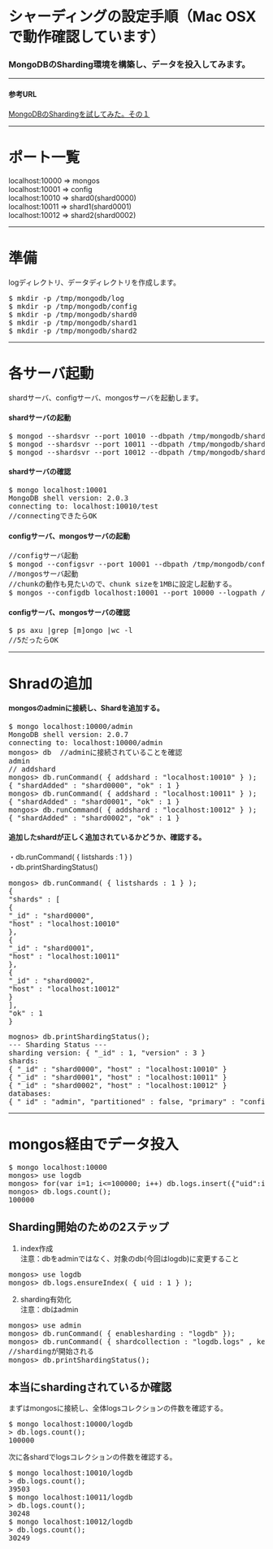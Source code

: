 シャーディングの設定手順（Mac OSXで動作確認しています）
=================
### MongoDBのSharding環境を構築し、データを投入してみます。
----
#### 参考URL

[MongoDBのShardingを試してみた。その１](http://d.hatena.ne.jp/matsuou1/20110413/1302710901)

----

# ポート一覧
localhost:10000 => mongos  
localhost:10001 => config  
localhost:10010 => shard0(shard0000)  
localhost:10011 => shard1(shard0001)  
localhost:10012 => shard2(shard0002)  

----

# 準備
logディレクトリ、データディレクトリを作成します。

<pre>
$ mkdir -p /tmp/mongodb/log
$ mkdir -p /tmp/mongodb/config
$ mkdir -p /tmp/mongodb/shard0
$ mkdir -p /tmp/mongodb/shard1
$ mkdir -p /tmp/mongodb/shard2
</pre>


----
# 各サーバ起動
shardサーバ、configサーバ、mongosサーバを起動します。

#### shardサーバの起動
<pre>
$ mongod --shardsvr --port 10010 --dbpath /tmp/mongodb/shard0 --logpath /tmp/mongodb/log/shard0.log --rest &
$ mongod --shardsvr --port 10011 --dbpath /tmp/mongodb/shard1 --logpath /tmp/mongodb/log/shard1.log --rest &
$ mongod --shardsvr --port 10012 --dbpath /tmp/mongodb/shard2 --logpath /tmp/mongodb/log/shard2.log --rest &
</pre>

#### shardサーバの確認
<pre>
$ mongo localhost:10001
MongoDB shell version: 2.0.3
connecting to: localhost:10010/test
//connectingできたらOK
</pre>

#### configサーバ、mongosサーバの起動
<pre>
//configサーバ起動
$ mongod --configsvr --port 10001 --dbpath /tmp/mongodb/config --logpath /tmp/mongodb/log/config.log --rest &
//mongosサーバ起動
//chunkの動作も見たいので、chunk sizeを1MBに設定し起動する。
$ mongos --configdb localhost:10001 --port 10000 --logpath /tmp/mongodb/log/mongos.log --chunkSize 1&
</pre>

#### configサーバ、mongosサーバの確認
<pre>
$ ps axu |grep [m]ongo |wc -l
//5だったらOK
</pre>

----
# Shradの追加
#### mongosのadminに接続し、Shardを追加する。
<pre>
$ mongo localhost:10000/admin
MongoDB shell version: 2.0.7
connecting to: localhost:10000/admin
mongos> db  //adminに接続されていることを確認
admin
// addshard
mongos> db.runCommand( { addshard : "localhost:10010" } );
{ "shardAdded" : "shard0000", "ok" : 1 }
mongos> db.runCommand( { addshard : "localhost:10011" } );
{ "shardAdded" : "shard0001", "ok" : 1 }
mongos> db.runCommand( { addshard : "localhost:10012" } );
{ "shardAdded" : "shard0002", "ok" : 1 }
</pre>



#### 追加したshardが正しく追加されているかどうか、確認する。  
・db.runCommand( { listshards : 1 } )  
・db.printShardingStatus()  

<pre>
mongos> db.runCommand( { listshards : 1 } );
{
"shards" : [
{
"_id" : "shard0000",
"host" : "localhost:10010"
},
{
"_id" : "shard0001",
"host" : "localhost:10011"
},
{
"_id" : "shard0002",
"host" : "localhost:10012"
}
],
"ok" : 1
}
</pre>

<pre>
mognos> db.printShardingStatus();
--- Sharding Status ---
sharding version: { "_id" : 1, "version" : 3 }
shards:
{ "_id" : "shard0000", "host" : "localhost:10010" }
{ "_id" : "shard0001", "host" : "localhost:10011" }
{ "_id" : "shard0002", "host" : "localhost:10012" }
databases:
{ "_id" : "admin", "partitioned" : false, "primary" : "config" }
</pre>

----
# mongos経由でデータ投入

<pre>
$ mongo localhost:10000
mongos> use logdb
mongos> for(var i=1; i<=100000; i++) db.logs.insert({"uid":i, "value":Math.floor(Math.random()*100000+1)})
mongos> db.logs.count();
100000
</pre>

## Sharding開始のための2ステップ

1. index作成  
注意：dbをadminではなく、対象のdb(今回はlogdb)に変更すること  
<pre>
mongos> use logdb
mongos> db.logs.ensureIndex( { uid : 1 } );  
</pre>

2. sharding有効化  
注意：dbはadmin
<pre>
mongos> use admin
mongos> db.runCommand( { enablesharding : "logdb" });  
mongos> db.runCommand( { shardcollection : "logdb.logs" , key : { uid : 1 } } );
//shardingが開始される
mongos> db.printShardingStatus();
</pre>


## 本当にshardingされているか確認

まずはmongosに接続し、全体logsコレクションの件数を確認する。

<pre>
$ mongo localhost:10000/logdb
> db.logs.count();
100000
</pre>

次に各shardでlogsコレクションの件数を確認する。
<pre>
$ mongo localhost:10010/logdb
> db.logs.count();
39503
$ mongo localhost:10011/logdb
> db.logs.count();
30248
$ mongo localhost:10012/logdb
> db.logs.count();
30249

</pre>













